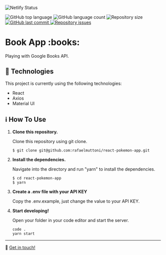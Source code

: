 ![Netlify Status](https://api.netlify.com/api/v1/badges/6ec35d25-adc1-40e7-be1e-4d73e816d5fa/deploy-status)
<p>
  <img alt="GitHub top language" src="https://img.shields.io/github/languages/top/rafaelmuttoni/book-app.svg">

  <img alt="GitHub language count" src="https://img.shields.io/github/languages/count/rafaelmuttoni/book-app.svg">

  <img alt="Repository size" src="https://img.shields.io/github/repo-size/rafaelmuttoni/book-app.svg">

  <a href="https://github.com/rafaelmuttoni/book-app/commits/master">
    <img alt="GitHub last commit" src="https://img.shields.io/github/last-commit/rafaelmuttoni/book-app.svg">
  </a>

  <a href="https://github.com/rafaelmuttoni/book-app/issues">
    <img alt="Repository issues" src="https://img.shields.io/github/issues/rafaelmuttoni/book-app.svg">
  </a>
</p>

<h1>
  Book App :books:
</h1>

<p>Playing with Google Books API.</p>

## :rocket: Technologies

This project is currently using the following technologies:

- React
- Axios
- Material UI

## :information_source: How To Use

1.  **Clone this repository.**

    Clone this repository using git clone.

    ```shell
    $ git clone git@github.com:rafaelmuttoni/react-pokemon-app.git
    ```

1.  **Install the dependencies.**

    Navigate into the directory and run "yarn" to install the dependencies.

    ```shell
    $ cd react-pokemon-app
    $ yarn
    ```
    
1.  **Create a .env file with your API KEY**

    Copy the .env.example, just change the value to your API KEY.

    
1.  **Start developing!**

    Open your folder in your code editor and start the server.

    ```shell
    code .
    yarn start
    ```

---

:wave: [Get in touch!](https://www.linkedin.com/in/rafaelmuttoni/)
